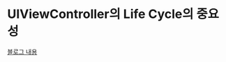 # UIViewController의 Life Cycle의 중요성

[블로그 내용](https://toby.hashnode.dev/uiviewcontroller-life-cycle)
